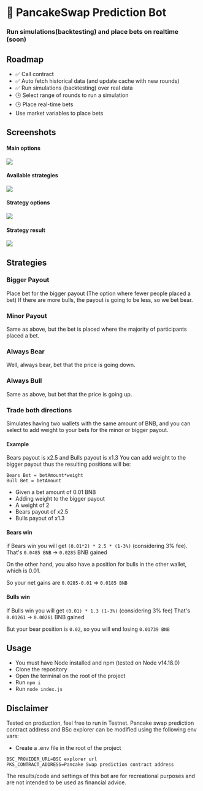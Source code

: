 # 🔮 PancakeSwap Prediction Bot

### Run simulations(backtesting) and place bets on realtime (soon)

## Roadmap

- ✅ Call contract
- ✅ Auto fetch historical data (and update cache with new rounds)
- ✅ Run simulations (backtesting) over real data
- 🕒 Select range of rounds to run a simulation
- 🕒 Place real-time bets
- Use market variables to place bets

## Screenshots

#### Main options

![](https://i.imgur.com/5kjeoZe.png)

#### Available strategies

![](https://i.imgur.com/tK4jlB2.png)

#### Strategy options

![](https://i.imgur.com/zDySFm2.png)

#### Strategy result

![](https://i.imgur.com/92STiNs.png)

## Strategies

### Bigger Payout

Place bet for the bigger payout (The option where fewer people placed a bet)
If there are more bulls, the payout is going to be less, so we bet bear.

### Minor Payout

Same as above, but the bet is placed where the majority of participants placed a bet.

### Always Bear

Well, always bear, bet that the price is going down.

### Always Bull

Same as above, but bet that the price is going up.

### Trade both directions

Simulates having two wallets with the same amount of BNB, and you can select to add weight to your bets for the minor or bigger payout.

#### Example

Bears payout is x2.5 and Bulls payout is x1.3
You can add weight to the bigger payout thus the resulting positions will be:

```
Bears Bet = betAmount*weight
Bull Bet = betAmount
```

- Given a bet amount of 0.01 BNB
- Adding weight to the bigger payout
- A weight of 2
- Bears payout of x2.5
- Bulls payout of x1.3

#### Bears win

if Bears win you will get `(0.01*2) * 2.5 * (1-3%)` (considering 3% fee).
That's `0.0485 BNB` -> `0.0285` BNB gained

On the other hand, you also have a position for bulls in the other wallet, which is 0.01.

So your net gains are `0.0285-0.01` => `0.0185 BNB`

#### Bulls win

If Bulls win you will get `(0.01) * 1.3 (1-3%)` (considering 3% fee)
That's `0.01261` -> `0.00261` BNB gained

But your bear position is `0.02`, so you will end losing `0.01739 BNB`

## Usage

- You must have Node installed and npm (tested on Node v14.18.0)
- Clone the repository
- Open the terminal on the root of the project
- Run `npm i`
- Run `node index.js`

## Disclaimer

Tested on production, feel free to run in Testnet. Pancake swap prediction contract address and BSc explorer can be modified using the following env vars:

- Create a .env file in the root of the project

```
BSC_PROVIDER_URL=BSC explorer url
PKS_CONTRACT_ADDRESS=Pancake Swap prediction contract address
```

The results/code and settings of this bot are for recreational purposes and are not intended to be used as financial advice.
